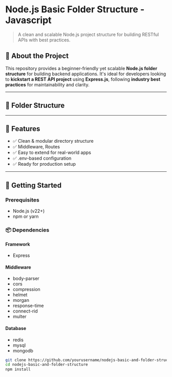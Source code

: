 # Node.js Basic Folder Structure - Javascript

> A clean and scalable Node.js project structure for building RESTful APIs with best practices.

## 🚀 About the Project
This repository provides a beginner-friendly yet scalable **Node.js folder structure** for building backend applications. It's ideal for developers looking to **kickstart a REST API project** using **Express.js**, following **industry best practices** for maintainability and clarity.

---

## 📁 Folder Structure

---

## 📌 Features
- ✅ Clean & modular directory structure  
- ✅ Middleware, Routes
- ✅ Easy to extend for real-world apps  
- ✅ .env-based configuration  
- ✅ Ready for production setup

---

## 🧪 Getting Started

### Prerequisites
- Node.js (v22+)
- npm or yarn

### 📦 Dependencies
#### Framework
- Express
#### Middleware
- body-parser
- cors
- compression
- helmet
- morgan
- response-time
- connect-rid
- multer
#### Database
- redis
- mysql
- mongodb

```bash
git clone https://github.com/yourusername/nodejs-basic-and-folder-structure.git
cd nodejs-basic-and-folder-structure
npm install

